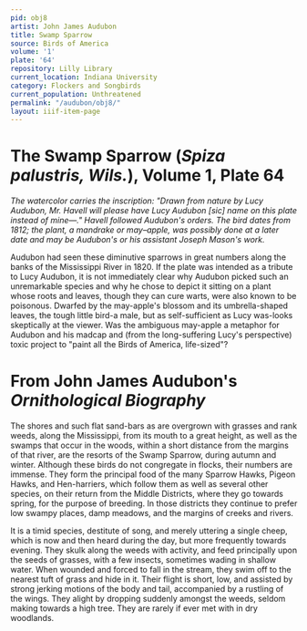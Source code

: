 ```yaml
---
pid: obj8
artist: John James Audubon
title: Swamp Sparrow
source: Birds of America
volume: '1'
plate: '64'
repository: Lilly Library
current_location: Indiana University
category: Flockers and Songbirds
current_population: Unthreatened
permalink: "/audubon/obj8/"
layout: iiif-item-page
---
```


# The Swamp Sparrow (_Spiza palustris, Wils._), Volume 1, Plate 64

_The watercolor carries the inscription: "Drawn from nature by Lucy Audubon, Mr. Havell will please have Lucy Audubon [sic] name on this plate instead of mine—." Havell followed Audubon's orders. The bird dates from 1812; the plant, a mandrake or may–apple, was possibly done at a later date and may be Audubon's or his assistant Joseph Mason's work._

Audubon had seen these diminutive sparrows in great numbers along the banks of the Mississippi River in 1820. If the plate was intended as a tribute to Lucy Audubon, it is not immediately clear why Audubon picked such an unremarkable species and why he chose to depict it sitting on a plant whose roots and leaves, though they can cure warts, were also known to be poisonous. Dwarfed by the may-apple's blossom and its umbrella-shaped leaves, the tough little bird-a male, but as self-sufficient as Lucy was-looks skeptically at the viewer. Was the ambiguous may-apple a metaphor for Audubon and his madcap and (from the long-suffering Lucy's perspective) toxic project to "paint all the Birds of America, life-sized"?

# From John James Audubon's _Ornithological Biography_

The shores and such flat sand-bars as are overgrown with grasses and rank weeds, along the Mississippi, from its mouth to a great height, as well as the swamps that occur in the woods, within a short distance from the margins of that river, are the resorts of the Swamp Sparrow, during autumn and winter. Although these birds do not congregate in flocks, their numbers are immense. They form the principal food of the many Sparrow Hawks, Pigeon Hawks, and Hen-harriers, which follow them as well as several other species, on their return from the Middle Districts, where they go towards spring, for the purpose of breeding. In those districts they continue to prefer low swampy places, damp meadows, and the margins of creeks and rivers.

It is a timid species, destitute of song, and merely uttering a single cheep, which is now and then heard during the day, but more frequently towards evening. They skulk along the weeds with activity, and feed principally upon the seeds of grasses, with a few insects, sometimes wading in shallow water. When wounded and forced to fall in the stream, they swim off to the nearest tuft of grass and hide in it. Their flight is short, low, and assisted by strong jerking motions of the body and tail, accompanied by a rustling of the wings. They alight by dropping suddenly amongst the weeds, seldom making towards a high tree. They are rarely if ever met with in dry woodlands.